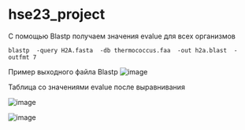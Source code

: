 # hse23_project
С помощью Blastp получаем значения evalue для всех организмов
```
blastp  -query H2A.fasta  -db thermococcus.faa  -out h2a.blast  -outfmt 7
```
Пример выходного файла Blastp
![image](https://github.com/Dianak6/hse23_project/assets/114064027/fb3c2618-7095-4156-9bd3-c4107638bdae)

Таблица со значениями evalue после выравнивания

![image](https://github.com/Dianak6/hse23_project/assets/114064027/da8faff4-43bf-4a79-a0cd-146696d29a9b)

![image](https://github.com/Dianak6/hse23_project/assets/114064027/d84649e7-077c-493f-89c4-240704ef8fa5)
